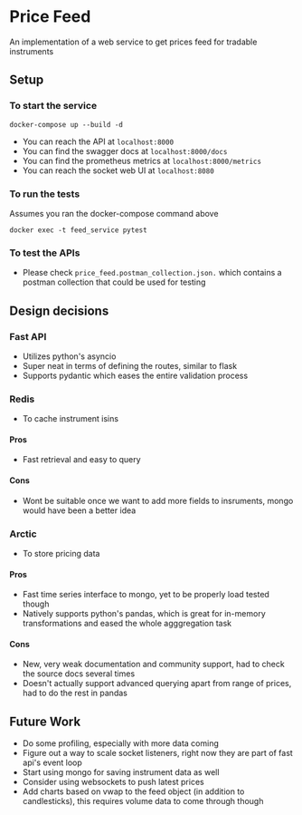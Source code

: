 # Price Feed
An implementation of a web service to get prices feed for tradable instruments

## Setup

### To start the service

```
docker-compose up --build -d
```
- You can reach the API at `localhost:8000`
- You can find the swagger docs at `localhost:8000/docs`
- You can find the prometheus metrics at `localhost:8000/metrics`
- You can reach the socket web UI at `localhost:8080`

### To run the tests
Assumes you ran the docker-compose command above
```
docker exec -t feed_service pytest
```

### To test the APIs
- Please check `price_feed.postman_collection.json.` which contains a postman collection that could be used for testing

## Design decisions

### Fast API
- Utilizes python's asyncio
- Super neat in terms of defining the routes, similar to flask
- Supports pydantic which eases the entire validation process


### Redis
- To cache instrument isins

#### Pros
- Fast retrieval and easy to query

#### Cons
- Wont be suitable once we want to add more fields to insruments, mongo would have been a better idea

### Arctic
- To store pricing data

#### Pros
- Fast time series interface to mongo, yet to be properly load tested though
- Natively supports python's pandas, which is great for in-memory transformations and eased the whole agggregation task

#### Cons
- New, very weak documentation and community support, had to check the source docs several times
- Doesn't actually support advanced querying apart from range of prices, had to do the rest in pandas

## Future Work
- Do some profiling, especially with more data coming
- Figure out a way to scale socket listeners, right now they are part of fast api's event loop
- Start using mongo for saving instrument data as well
- Consider using websockets to push latest prices
- Add charts based on vwap to the feed object (in addition to candlesticks), this requires volume data to come through though
